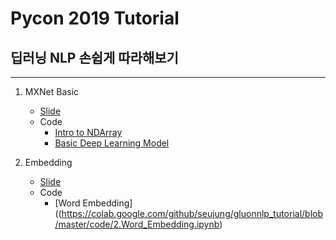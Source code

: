 # Pycon 2019 Tutorial
## 딥러닝 NLP 손쉽게 따라해보기
---

1. MXNet Basic
      - [Slide](slide/1.MXNet_Basic.pdf) 
      - Code
        - [Intro to NDArray](https://colab.research.google.com/github/seujung/gluonnlp_tutorial/blob/master/code/1-1.Intro_to_NDArray.ipynb)
        - [Basic Deep Learning Model](https://colab.google.com/github/seujung/gluonnlp_tutorial/blob/master/code/1-2.Basic_Deeplearning_Model.ipynb)
       

2. Embedding
    - [Slide](slide/2.Word_Embedding.pdf) 
    - Code
      - [Word Embedding]((https://colab.google.com/github/seujung/gluonnlp_tutorial/blob/master/code/2.Word_Embedding.ipynb)
